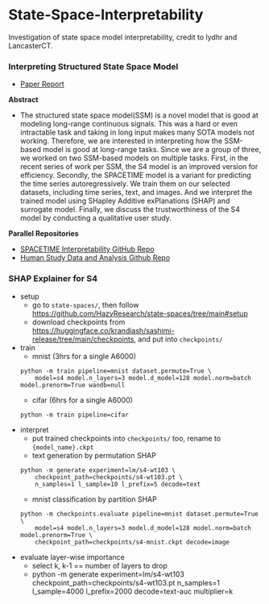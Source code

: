 # State-Space-Interpretability

Investigation of state space model interpretability, credit to lydhr and LancasterCT.

### Interpreting Structured State Space Model

- [Paper Report](XML_project_final.pdf)

**Abstract** 

- The structured state space model(SSM) is a novel model that is good at modeling long-range continuous signals.
This was a hard or even intractable task and taking in long input makes many SOTA models not working.
Therefore, we are interested in interpreting how the SSM-based model is good at long-range tasks.
Since we are a group of three, we worked on two SSM-based models on multiple tasks. First, in the recent series
of work per SSM, the S4 model is an improved version for efficiency. Secondly, the SPACETIME model is a
variant for predicting the time series autoregressively. We train them on our selected datasets, including time
series, text, and images. And we interpret the trained model using SHapley Additive exPlanations (SHAP) and
surrogate model. Finally, we discuss the trustworthiness of the S4 model by conducting a qualitative user study.

**Parallel Repositories**

- [SPACETIME Interpretability GitHub Repo](https://github.com/lydhr/SPACETIME_Finance)
- [Human Study Data and Analysis Github Repo](https://github.com/LancasterCT/XML_human_study)

### SHAP Explainer for S4

- setup
    - go to `state-spaces/`, then follow https://github.com/HazyResearch/state-spaces/tree/main#setup
    - download checkpoints from https://huggingface.co/krandiash/sashimi-release/tree/main/checkpoints, and put into `checkpoints/`
- train
    - mnist (3hrs for a single A6000)
    ```
    python -m train pipeline=mnist dataset.permute=True \
        model=s4 model.n_layers=3 model.d_model=128 model.norm=batch model.prenorm=True wandb=null
    ```
    - cifar (6hrs for a single A6000)
    ```
    python -m train pipeline=cifar
    ```
- interpret
    - put trained checkpoints into `checkpoints/` too, rename to `{model_name}.ckpt`
    - text generation by permutation SHAP
    ```
    python -m generate experiment=lm/s4-wt103 \
        checkpoint_path=checkpoints/s4-wt103.pt \
        n_samples=1 l_sample=10 l_prefix=5 decode=text
    ```
    - mnist classification by partition SHAP
    ```
    python -m checkpoints.evaluate pipeline=mnist dataset.permute=True \
        model=s4 model.n_layers=3 model.d_model=128 model.norm=batch model.prenorm=True \
        checkpoint_path=checkpoints/s4-mnist.ckpt decode=image
    ```
- evaluate layer-wise importance
    - select k, k-1 == number of layers to drop
    - python -m generate experiment=lm/s4-wt103 checkpoint_path=checkpoints/s4-wt103.pt n_samples=1 l_sample=4000 l_prefix=2000 decode=text-auc multiplier=k
